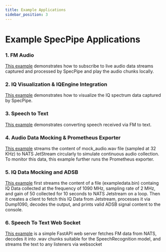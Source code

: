 ```yaml
---
title: Example Applications
sidebar_position: 3
---
```


# Example SpecPipe Applications

### 1. FM Audio
[This example](https://github.com/ml4wireless/specpipe/tree/main/_examples/audio_play) demonstrates how to subscribe to live audio data streams captured and processed by SpecPipe and play the audio chunks locally.

### 2. IQ Visualization & IQEngine Integration
[This example](https://github.com/ml4wireless/specpipe/tree/main/_examples/plot_iq) demonstrates how to visualize the IQ spectrum data captured by SpecPipe.

### 3. Speech to Text
[This example](https://github.com/ml4wireless/specpipe/tree/main/_examples/speech2text) demonstrates converting speech received via FM to text.

### 4. Audio Data Mocking & Prometheus Exporter
[This example](https://github.com/ml4wireless/specpipe/tree/main/_examples/mock_fm) streams the content of mock_audio.wav file (sampled at 32 KHz) to NATS JetStream circularly to simulate continuous audio collection. To monitor this data, this example further runs the Prometheus exporter.

### 5. IQ Data Mocking and ADSB
[This example](https://github.com/ml4wireless/specpipe/tree/main/_examples/iq_adsb) first streams the content of a file (exampledata.bin) containg IQ Data collected at the frequency of 1090 MHz, sampling rate of 2 MHz, and gain of 50 collected for 10 seconds to NATS Jetstream on a loop. Then it creates a client to fetch this IQ Data from Jetstream, processes it via Dump1090, decodes the output, and prints valid ADSB signal content to the console.

### 6. Speech To Text Web Socket
[This example](https://github.com/ml4wireless/specpipe/tree/main/_examples/speech-to-text-ws) is a simple FastAPI web server fetches FM data from NATS, decodes it into .wav chunks suitable for the SpeechRecognition model, and streams the text to any listeners via websocket